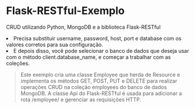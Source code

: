 # Flask-RESTful-Exemplo
CRUD utilizando Python, MongoDB e a biblioteca Flask-RESTful

<li>
Precisa substituir username, password, host, port e database com os valores corretos para sua configuração.
</li>
<li>
E depois disso, você pode selecionar o banco de dados que deseja usar com o método client.database_name, e começar a trabalhar com as coleções.
</li>

<blockquote>Este exemplo cria uma classe Employee que herda de Resource e implementa os métodos GET, POST, PUT e DELETE para realizar operações CRUD na coleção employees do banco de dados MongoDB. A classe Api do Flask-RESTful é usada para adicionar a rota /employee/<string:id> e gerenciar as requisições HTTP.</blockquote>
